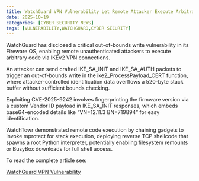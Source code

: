```yaml
---
title: WatchGuard VPN Vulnerability Let Remote Attacker Execute Arbitrary Code
date: 2025-10-19
categories: [CYBER SECURITY NEWS]
tags: [VULNERABILITY,WATCHGUARD,CYBER SECURITY]
---
```


WatchGuard has disclosed a critical out-of-bounds write vulnerability in its Fireware OS, enabling remote unauthenticated attackers to execute arbitrary code via IKEv2 VPN connections.

An attacker can send crafted IKE_SA_INIT and IKE_SA_AUTH packets to trigger an out-of-bounds write in the ike2_ProcessPayload_CERT function, where attacker-controlled identification data overflows a 520-byte stack buffer without sufficient bounds checking.

Exploiting CVE-2025-9242 involves fingerprinting the firmware version via a custom Vendor ID payload in IKE_SA_INIT responses, which embeds base64-encoded details like “VN=12.11.3 BN=719894” for easy identification.

WatchTowr demonstrated remote code execution by chaining gadgets to invoke mprotect for stack execution, deploying reverse TCP shellcode that spawns a root Python interpreter, potentially enabling filesystem remounts or BusyBox downloads for full shell access.

To read the complete article see:

[WatchGuard VPN Vulnerability](https://cybersecuritynews.com/watchguard-vpn-vulnerability/) 